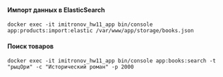 #### Импорт данных в ElasticSearch

```shell
docker exec -it imitronov_hw11_app bin/console app:products:import:elastic /var/www/app/storage/books.json
```

#### Поиск товаров

```shell
docker exec -it imitronov_hw11_app bin/console app:books:search -t "рыцОри" -c "Исторический роман" -p 2000
```
